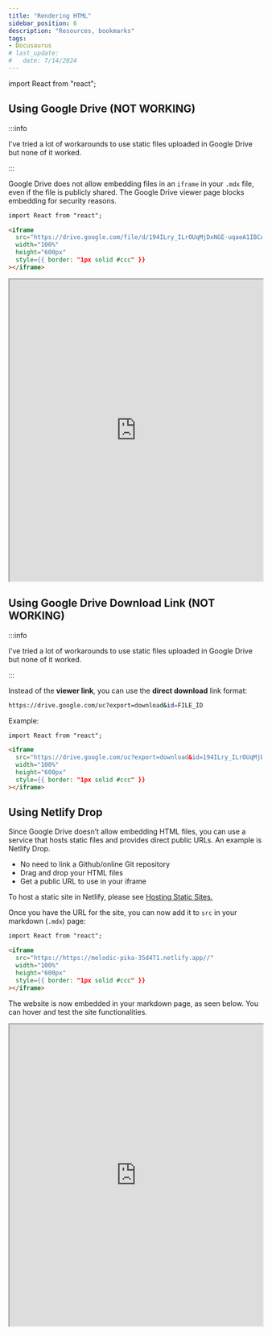 ```yaml
---
title: "Rendering HTML"
sidebar_position: 6
description: "Resources, bookmarks"
tags: 
- Docusaurus
# last_update:
#   date: 7/14/2024
---
```


import React from "react";


## Using Google Drive (NOT WORKING)

:::info 

I've tried a lot of workarounds to use static files uploaded in Google Drive but none of it worked.

:::

Google Drive does not allow embedding files in an `iframe` in your `.mdx` file, even if the file is publicly shared. The Google Drive viewer page blocks embedding for security reasons.

```html
import React from "react";

<iframe
  src="https://drive.google.com/file/d/194ILry_ILrOUqMjDxNGE-uqaeA1IBCAA/view"
  width="100%" 
  height="600px" 
  style={{ border: "1px solid #ccc" }}
></iframe>
```

<iframe
  src="https://drive.google.com/file/d/194ILry_ILrOUqMjDxNGE-uqaeA1IBCAA/view"
  width="100%"
  height="600px"
  style={{ border: "1px solid #ccc" }}
></iframe>


## Using Google Drive Download Link (NOT WORKING)

:::info 

I've tried a lot of workarounds to use static files uploaded in Google Drive but none of it worked.

:::


Instead of the **viewer link**, you can use the **direct download** link format:

```bash
https://drive.google.com/uc?export=download&id=FILE_ID
```

Example:

```html
import React from "react";

<iframe
  src="https://drive.google.com/uc?export=download&id=194ILry_ILrOUqMjDxNGE-uqaeA1IBCAA"
  width="100%" 
  height="600px" 
  style={{ border: "1px solid #ccc" }}
></iframe>
```

## Using Netlify Drop 

Since Google Drive doesn’t allow embedding HTML files, you can use a service that hosts static files and provides direct public URLs. An example is Netlify Drop.

- No need to link a Github/online Git repository 
- Drag and drop your HTML files
- Get a public URL to use in your iframe

To host a static site in Netlify, please see [Hosting Static Sites.](/docs/001-Personal-Notes/003-Developer-Notes/050-Hosting-Static-Sites.md)

Once you have the URL for the site, you can now add it to `src` in your markdown (`.mdx`) page:

```html
import React from "react";

<iframe
  src="https://https://melodic-pika-35d471.netlify.app//"
  width="100%"
  height="600px"
  style={{ border: "1px solid #ccc" }}
></iframe>
```

The website is now embedded in your markdown page, as seen below. You can hover and test the site functionalities.


<iframe
  src="https://https://melodic-pika-35d471.netlify.app//"
  width="100%"
  height="600px"
  style={{ border: "1px solid #ccc" }}
></iframe>

